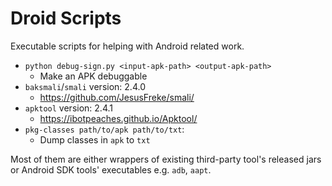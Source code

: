 Droid Scripts
=====

Executable scripts for helping with Android related work.

- `python debug-sign.py <input-apk-path> <output-apk-path>`
  - Make an APK debuggable
- `baksmali`/`smali` version: 2.4.0
  + https://github.com/JesusFreke/smali/
- `apktool` version: 2.4.1
  + https://ibotpeaches.github.io/Apktool/
- `pkg-classes path/to/apk path/to/txt`:
  + Dump classes in `apk` to `txt`

Most of them are either wrappers of existing third-party tool's released jars or
Android SDK tools' executables e.g. `adb`, `aapt`.

